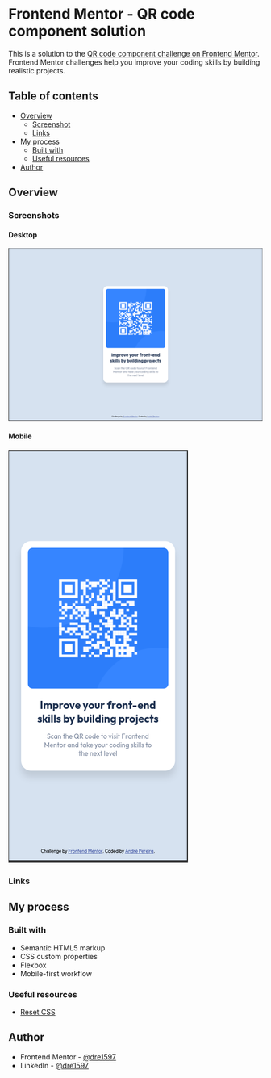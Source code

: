 # Frontend Mentor - QR code component solution

This is a solution to
the [QR code component challenge on Frontend Mentor](https://www.frontendmentor.io/challenges/qr-code-component-iux_sIO_H).
Frontend Mentor challenges help you improve your coding skills by building realistic projects.

## Table of contents

- [Overview](#overview)
    - [Screenshot](#screenshot)
    - [Links](#links)
- [My process](#my-process)
    - [Built with](#built-with)
    - [Useful resources](#useful-resources)
- [Author](#author)

## Overview

### Screenshots

#### Desktop

![Desktop screenshot](./screenshots/desktop.png)

#### Mobile

![Mobile screenshot](./screenshots/mobile.png)

### Links

[//]: # ()

[//]: # (- Solution URL: [Add solution URL here]&#40;https://your-solution-url.com&#41;)

[//]: # (- Live Site URL: [Add live site URL here]&#40;https://your-live-site-url.com&#41;)

## My process

### Built with

- Semantic HTML5 markup
- CSS custom properties
- Flexbox
- Mobile-first workflow

### Useful resources

- [Reset CSS](https://meyerweb.com/eric/tools/css/reset/)

## Author

- Frontend Mentor - [@dre1597](https://www.frontendmentor.io/profile/dre1597)
- LinkedIn - [@dre1597](https://www.linkedin.com/in/dre1597/)

